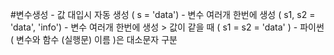 #변수생성
    - 값 대입시 자동 생성 ( s = 'data')
	- 변수 여러개 한번에 생성 ( s1, s2 = 'data', 'info')
	- 변수 여러개 한번에 생성 > 값이 같을 때 ( s1 = s2 = 'data' )
	- 파이썬( 변수와 함수 (실행문) 이름 )은 대소문자 구분